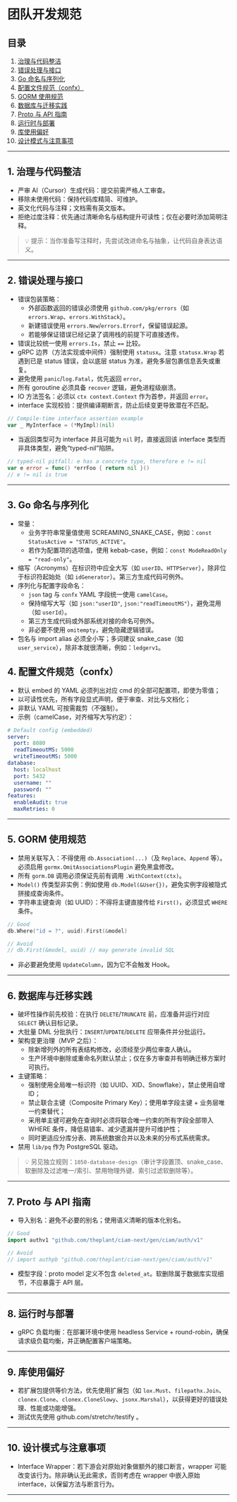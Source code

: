 # 团队开发规范

## 目录

1. [治理与代码整洁](#governance)
2. [错误处理与接口](#errors-interfaces)
3. [Go 命名与序列化](#naming-serialization)
4. [配置文件规范（confx）](#configuration)
5. [GORM 使用规范](#gorm-usage)
6. [数据库与迁移实践](#db-migrations)
7. [Proto 与 API 指南](#proto-api)
8. [运行时与部署](#runtime-deployment)
9. [库使用偏好](#library-preferences)
10. [设计模式与注意事项](#design-cautions)

---

<a id="governance"></a>

## 1. 治理与代码整洁

- 严审 AI（Cursor）生成代码：提交前需严格人工审查。
- 移除未使用代码：保持代码库精简、可维护。
- 英文化代码与注释；文档需有英文版本。
- 拒绝过度注释：优先通过清晰命名与结构提升可读性；仅在必要时添加简明注释。

> 💡 提示：当你准备写注释时，先尝试改进命名与抽象，让代码自身表达语义。

---

<a id="errors-interfaces"></a>

## 2. 错误处理与接口

- 错误包装策略：
  - 外部函数返回的错误必须使用 `github.com/pkg/errors`（如 `errors.Wrap`、`errors.WithStack`）。
  - 新建错误使用 `errors.New`/`errors.Errorf`，保留错误起源。
  - 若能够保证错误已经记录了调用栈的前提下可直接透传。
- 错误比较统一使用 `errors.Is`，禁止 `==` 比较。
- gRPC 边界（方法实现或中间件）强制使用 `statusx`。注意 `statusx.Wrap` 若遇到已是 status 错误，会以底层 status 为准，避免多层包裹信息丢失或重复。
- 避免使用 `panic`/`log.Fatal`，优先返回 `error`。
- 所有 goroutine 必须具备 `recover` 逻辑，避免进程级崩溃。
- IO 方法签名：必须以 `ctx context.Context` 作为首参，并返回 `error`。
- interface 实现校验：提供编译期断言，防止后续变更导致潜在不匹配。

```go
// Compile-time interface assertion example
var _ MyInterface = (*MyImpl)(nil)
```

- 当返回类型可为 interface 并且可能为 `nil` 时，直接返回该 interface 类型而非具体类型，避免“typed-nil”陷阱。

```go
// typed-nil pitfall: e has a concrete type, therefore e != nil
var e error = func() *errFoo { return nil }()
// e != nil is true
```

---

<a id="naming-serialization"></a>

## 3. Go 命名与序列化

- 常量：
  - 业务字符串常量值使用 SCREAMING_SNAKE_CASE，例如：`const StatusActive = "STATUS_ACTIVE"`。
  - 若作为配置项的选项值，使用 kebab-case，例如：`const ModeReadOnly = "read-only"`。
- 缩写（Acronyms）在标识符中应全大写（如 `userID`、`HTTPServer`），除非位于标识符起始处（如 `idGenerator`）。第三方生成代码可例外。
- 序列化与配置字段命名：
  - `json` tag 与 `confx` YAML 字段统一使用 `camelCase`。
  - 保持缩写大写（如 `json:"userID"`, `json:"readTimeoutMS"`），避免混用（如 `userId`）。
  - 第三方生成代码或外部系统对接的命名可例外。
  - 非必要不使用 `omitempty`，避免隐藏逻辑错误。
- 包名与 import alias 必须全小写；多词建议 snake_case（如 `user_service`），除非本就很清晰，例如：`ledgerv1`。

<a id="configuration"></a>

## 4. 配置文件规范（confx）

- 默认 embed 的 YAML 必须列出对应 cmd 的全部可配置项，即使为零值；
- 以可读性优先，所有字段显式声明，便于审查、对比与文档化；
- 非默认 YAML 可按需裁剪（不强制）。
- 示例（camelCase，对齐缩写大写约定）：

```yaml
# Default config (embedded)
server:
  port: 8080
  readTimeoutMS: 5000
  writeTimeoutMS: 5000
database:
  host: localhost
  port: 5432
  username: ""
  password: ""
features:
  enableAudit: true
  maxRetries: 0
```

---

<a id="gorm-usage"></a>

## 5. GORM 使用规范

- 禁用关联写入：不得使用 `db.Association(...)`（及 `Replace`、`Append` 等）。必须启用 `gormx.OmitAssociationsPlugin` 避免黑盒修改。
- 所有 `gorm.DB` 调用必须保证先前有调用 `.WithContext(ctx)`。
- `Model()` 传类型非实例：例如使用 `db.Model(&User{})`，避免实例字段被隐式拼接成查询条件。
- 字符串主键查询（如 UUID）：不得将主键直接传给 `First()`，必须显式 `WHERE` 条件。

```go
// Good
db.Where("id = ?", uuid).First(&model)

// Avoid
// db.First(&model, uuid) // may generate invalid SQL
```

- 非必要避免使用 `UpdateColumn`，因为它不会触发 Hook。

---

<a id="db-migrations"></a>

## 6. 数据库与迁移实践

- 破坏性操作前先校验：在执行 `DELETE`/`TRUNCATE` 前，应准备并运行对应 `SELECT` 确认目标记录。
- 大批量 DML 分批执行：`INSERT`/`UPDATE`/`DELETE` 应带条件并分批运行。
- 架构变更治理（MVP 之后）：
  - 除新增列外的所有表结构修改，必须经至少两位审查人确认。
  - 生产环境中删除或重命名列默认禁止；仅在多方审查并有明确迁移方案时可执行。
- 主键策略：
  - 强制使用全局唯一标识符（如 UUID、XID、Snowflake），禁止使用自增 ID；
  - 禁止联合主键（Composite Primary Key）；使用单字段主键 + 业务层唯一约束替代；
  - 采用单主键可避免在查询时必须将联合唯一约束的所有字段全部带入 WHERE 条件，降低易错率、减少遗漏并提升可维护性；
  - 同时更适应分库分表、跨系统数据合并以及未来的分布式系统需求。
- 禁用 `lib/pq` 作为 PostgreSQL 驱动。

> 💡 另见独立规则：`1050-database-design`（审计字段置顶、snake_case、软删除及过滤唯一/索引、禁用物理外键、索引过滤软删除等）。

---

<a id="proto-api"></a>

## 7. Proto 与 API 指南

- 导入别名：避免不必要的别名；使用语义清晰的版本化别名。

```go
// Good
import authv1 "github.com/theplant/ciam-next/gen/ciam/auth/v1"

// Avoid
// import authpb "github.com/theplant/ciam-next/gen/ciam/auth/v1"
```

- 模型字段：proto model 定义不包含 `deleted_at`。软删除属于数据库实现细节，不应暴露于 API 层。

---

<a id="runtime-deployment"></a>

## 8. 运行时与部署

- gRPC 负载均衡：在部署环境中使用 headless Service + round-robin，确保请求级负载均衡，并正确配置客户端策略。

---

<a id="library-preferences"></a>

## 9. 库使用偏好

- 若扩展包提供等价方法，优先使用扩展包（如 `lox.Must`、`filepathx.Join`、`clonex.Clone`、`clonex.CloneSlowy`、`jsonx.Marshal`），以获得更好的错误处理、性能或功能增强。
- 测试优先使用 github.com/stretchr/testify 。

---

<a id="design-cautions"></a>

## 10. 设计模式与注意事项

- Interface Wrapper：若下游会对原始对象做额外的接口断言，wrapper 可能改变该行为。除非确认无此需求，否则考虑在 wrapper 中嵌入原始 interface，以保留方法与断言行为。

---
